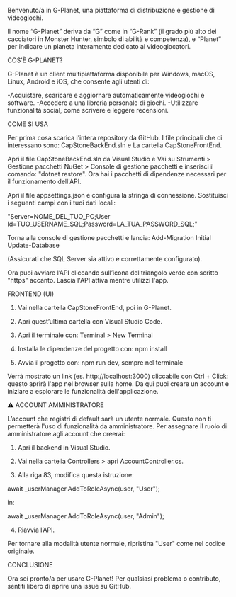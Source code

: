 Benvenuto/a in G-Planet, una piattaforma di distribuzione e gestione di videogiochi.

Il nome “G-Planet” deriva da “G” come in “G-Rank” (il grado più alto dei cacciatori in Monster Hunter, simbolo di abilità e competenza), e “Planet” per indicare un pianeta interamente dedicato ai videogiocatori.

COS'È G-PLANET?

G-Planet è un client multipiattaforma disponibile per Windows, macOS, Linux, Android e iOS, che consente agli utenti di:

-Acquistare, scaricare e aggiornare automaticamente videogiochi e software.
-Accedere a una libreria personale di giochi.
-Utilizzare funzionalità social, come scrivere e leggere recensioni.

COME SI USA

Per prima cosa scarica l’intera repository da GitHub. I file principali che ci interessano sono: CapStoneBackEnd.sln e La cartella CapStoneFrontEnd.

Apri il file CapStoneBackEnd.sln da Visual Studio e Vai su Strumenti > Gestione pacchetti NuGet > Console di gestione pacchetti e inserisci il comando: "dotnet restore". 
Ora hai i pacchetti di dipendenze necessari per il funzionamento dell'API. 

Apri il file appsettings.json e configura la stringa di connessione. Sostituisci i seguenti campi con i tuoi dati locali: 

"Server=NOME_DEL_TUO_PC;User Id=TUO_USERNAME_SQL;Password=LA_TUA_PASSWORD_SQL;"

Torna alla console di gestione pacchetti e lancia:
Add-Migration Initial
Update-Database

(Assicurati che SQL Server sia attivo e correttamente configurato).

Ora puoi avviare l’API cliccando sull’icona del triangolo verde con scritto "https" accanto. Lascia l'API attiva mentre utilizzi l'app.

FRONTEND (UI)

1. Vai nella cartella CapStoneFrontEnd, poi in G-Planet.

2. Apri quest’ultima cartella con Visual Studio Code.

3. Apri il terminale con: Terminal > New Terminal

4. Installa le dipendenze del progetto con: npm install

5. Avvia il progetto con: npm run dev, sempre nel terminale

Verrà mostrato un link (es. http://localhost:3000) cliccabile con Ctrl + Click: questo aprirà l'app nel browser sulla home.
Da qui puoi creare un account e iniziare a esplorare le funzionalità dell'applicazione.

⚠️ ACCOUNT AMMINISTRATORE

L’account che registri di default sarà un utente normale.
Questo non ti permetterà l'uso di funzionalità da amministratore.
Per assegnare il ruolo di amministratore agli account che creerai:

1. Apri il backend in Visual Studio.

2. Vai nella cartella Controllers > apri AccountController.cs.

3. Alla riga 83, modifica questa istruzione:

await _userManager.AddToRoleAsync(user, "User");

in:

await _userManager.AddToRoleAsync(user, "Admin");

4. Riavvia l’API.

Per tornare alla modalità utente normale, ripristina "User" come nel codice originale.

CONCLUSIONE

Ora sei pronto/a per usare G-Planet! Per qualsiasi problema o contributo, sentiti libero di aprire una issue su GitHub.